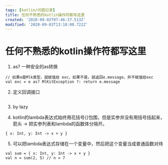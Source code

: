 ```yaml
---
tags: [kotlin/问题记录]
title: 任何不熟悉的kotlin操作符都写这里
created: '2020-09-02T07:46:37.513Z'
modified: '2020-09-03T13:18:00.722Z'
---
```


# 任何不熟悉的kotlin操作符都写这里

1. as?
一种安全的as转换
```
// 如果e是Mlk类型，就赋值给 exc，如果不是，就返回e.message，并不赋值给exc
val exc = e as? MlKitException ?: return e.message
```

2. 定义回调接口
```

```

3. by lazy

4. kotlin的lambda表达式始终用花括号{}包围，但是实参并没有用括号括起来，箭头 -> 把实参列表和lambda的函数体分隔开。
```
{ x: Int, y: Int -> x + y }
```

5. 可以把lambda表达式存储在一个变量中，然后把这个变量当成普通函数对待
```
val sum = { x: Int, y: Int -> x + y }
val n = sum(2, 5) // n = 7
```



